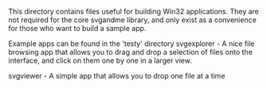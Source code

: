 This directory contains files useful for building Win32 applications.  They are not required for the core svgandme library,
and only exist as a convenience for those who want to build a sample app.

Example apps can be found in the 'testy' directory
svgexplorer - A nice file browsing app that allows you to drag and drop a selection of files
  onto the interface, and click on them one by one in a larger view.

svgviewer - A simple app that allows you to drop one file at a time
